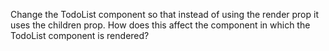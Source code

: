 Change the TodoList component so that instead of using the render prop it uses the children prop. How does this affect the component in which the TodoList component is rendered?
